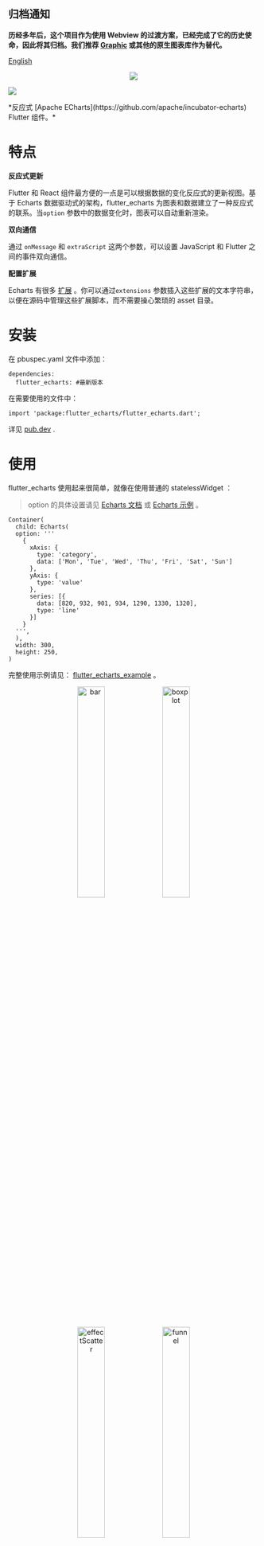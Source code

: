 ## 归档通知

**历经多年后，这个项目作为使用 Webview 的过渡方案，已经完成了它的历史使命，因此将其归档。我们推荐 [Graphic](https://github.com/entronad/graphic) 或其他的原生图表库作为替代。**



[English](https://github.com/entronad/flutter_echarts/blob/master/README.md) 

<p align="center">
<img src="https://raw.githubusercontent.com/entronad/flutter_echarts/master/doc/logo.png" />
</p>

<p align="left">
<a href="https://pub.dev/packages/flutter_echarts">
<img src="https://img.shields.io/pub/v/flutter_echarts.svg" />
</a>
</p>
*反应式 [Apache ECharts](https://github.com/apache/incubator-echarts) Flutter 组件。* 

# 特点

**反应式更新**

Flutter 和 React 组件最方便的一点是可以根据数据的变化反应式的更新视图。基于 Echarts 数据驱动式的架构，flutter_echarts 为图表和数据建立了一种反应式的联系。当`option` 参数中的数据变化时，图表可以自动重新渲染。

**双向通信**

通过 `onMessage` 和 `extraScript` 这两个参数，可以设置 JavaScript 和 Flutter 之间的事件双向通信。

**配置扩展**

Echarts 有很多 [扩展](https://echarts.apache.org/zh/download-extension.html) 。你可以通过`extensions` 参数插入这些扩展的文本字符串，以便在源码中管理这些扩展脚本，而不需要操心繁琐的 asset 目录。

# 安装

在 pbuspec.yaml 文件中添加：

```
dependencies:
  flutter_echarts: #最新版本
```

在需要使用的文件中：

```
import 'package:flutter_echarts/flutter_echarts.dart';  
```

详见 [pub.dev](https://pub.dev/packages/flutter_echarts#-installing-tab-) .

# 使用

flutter_echarts 使用起来很简单，就像在使用普通的 statelessWidget ：

> option 的具体设置请见 [Echarts 文档](https://echarts.apache.org/zh/option.html#title) 或 [Echarts 示例](https://echarts.apache.org/examples/zh/index.html) 。

```
Container(
  child: Echarts(
  option: '''
    {
      xAxis: {
        type: 'category',
        data: ['Mon', 'Tue', 'Wed', 'Thu', 'Fri', 'Sat', 'Sun']
      },
      yAxis: {
        type: 'value'
      },
      series: [{
        data: [820, 932, 901, 934, 1290, 1330, 1320],
        type: 'line'
      }]
    }
  ''',
  ),
  width: 300,
  height: 250,
)
```

完整使用示例请见： [flutter_echarts_example](https://github.com/entronad/flutter_echarts/tree/master/example) 。

<div align="center">
<img src="https://user-images.githubusercontent.com/19553554/52197440-843a5200-289a-11e9-8601-3ce8d945b04a.gif" width="33%" height="33%" alt="bar"/>
<img src="https://user-images.githubusercontent.com/19553554/52360729-ad640980-2a77-11e9-84e2-feff7e11aea5.gif" width="33%" height="33%" alt="boxplot"/>
<img src="https://user-images.githubusercontent.com/19553554/52535290-4b611800-2d87-11e9-8bf2-b43a54a3bda8.png" width="33%" height="33%" alt="effectScatter"/>
<img src="https://user-images.githubusercontent.com/19553554/52332816-ac5eb800-2a36-11e9-8227-3538976f447d.gif" width="33%" height="33%" alt="funnel"/>
<img src="https://user-images.githubusercontent.com/19553554/52332988-0b243180-2a37-11e9-9db8-eb6b8c86a0de.png" width="33%" height="33%" alt="gague"/>
<img src="https://user-images.githubusercontent.com/19553554/52344575-133f9980-2a56-11e9-93e0-568e484936ce.gif" width="33%" height="33%" alt="geo"/>
<img src="https://user-images.githubusercontent.com/19553554/52727805-f7f20280-2ff0-11e9-91ab-cd99848e3127.gif" width="33%" height="33%" alt="graph"/>
<img src="https://user-images.githubusercontent.com/19553554/52345115-6534ef00-2a57-11e9-80cd-9cbfed252139.gif" width="33%" height="33%" alt="heatmap"/>
<img src="https://user-images.githubusercontent.com/19553554/52345490-4a16af00-2a58-11e9-9b43-7bbc86aa05b6.gif" width="33%" height="33%" alt="kline"/>
<img src="https://user-images.githubusercontent.com/19553554/52346064-b7770f80-2a59-11e9-9e03-6dae3a8c637d.gif" width="33%" height="33%" alt="line"/>
<img src="https://user-images.githubusercontent.com/19553554/52347117-248ba480-2a5c-11e9-8402-5a94054dca50.gif" width="33%" height="33%" alt="liquid"/>
<img src="https://user-images.githubusercontent.com/19553554/52347915-0a52c600-2a5e-11e9-8039-41268238576c.gif" width="33%" height="33%" alt="map"/>
<img src="https://user-images.githubusercontent.com/19553554/52535013-e48e2f80-2d83-11e9-8886-ac0d2122d6af.png" width="33%" height="33%" alt="parallel"/>
<img src="https://user-images.githubusercontent.com/19553554/52348202-bb596080-2a5e-11e9-84a7-60732be0743a.gif" width="33%" height="33%" alt="pie"/>
<img src="https://user-images.githubusercontent.com/19553554/52533994-932b7380-2d76-11e9-93b4-0de3132eb941.gif" width="33%" height="33%" alt="radar"/>
<img src="https://user-images.githubusercontent.com/19553554/52348431-420e3d80-2a5f-11e9-8cab-7b415592dc77.gif" width="33%" height="33%" alt="scatter"/>
<img src="https://user-images.githubusercontent.com/19553554/52348737-01fb8a80-2a60-11e9-94ac-dacbd7b58811.png" width="33%" height="33%" alt="wordCloud"/>
<img src="https://user-images.githubusercontent.com/19553554/52433989-4f075b80-2b49-11e9-9979-ef32c2d17c96.gif" width="33%" height="33%" alt="bar3D"/>
<img src="https://user-images.githubusercontent.com/19553554/52464826-4baab900-2bb7-11e9-8299-776f5ee43670.gif" width="33%" height="33%" alt="line3D"/>
<img src="https://user-images.githubusercontent.com/19553554/52802261-8d0cfe00-30ba-11e9-8ae7-ae0773770a59.gif" width="33%" height="33%" alt="sankey"/>
<img src="https://user-images.githubusercontent.com/19553554/52464647-aee81b80-2bb6-11e9-864e-c544392e523a.gif" width="33%" height="33%" alt="scatter3D"/>
<img src="https://user-images.githubusercontent.com/19553554/52465183-a55fb300-2bb8-11e9-8c10-4519c4e3f758.gif" width="33%" height="33%" alt="surface3D"/>
<img src="https://user-images.githubusercontent.com/19553554/52798246-7ebae400-30b2-11e9-8489-6c10339c3429.gif" width="33%" height="33%" alt="themeRiver"/>
<img src="https://user-images.githubusercontent.com/19553554/52349544-c2ce3900-2a61-11e9-82af-28aaaaae0d67.gif" width="33%" height="33%" alt="overlap"/>
</div>

# 组件参数

**option**

*String*

*( 必需 )*

字符串形式的 JavaScript Echarts Option。Echarts 图表主要就是通过这个参数配置的。你可以通过 dart:convert 中的 `jsonEncode()` 来转换 Dart 对象类型的数据：

```
source: ${jsonEncode(_data1)},
```

由于 JavaScript 没有`'''` 符号，你可以使用它来包裹字符串，以省掉一些引号的转义：

```
Echarts(
  option: '''
  
    // option string
    
  ''',
),
```

- 如果需要在 option 中使用图片，我们建议使用 Base64 [Data URL](https://developer.mozilla.org/en-US/docs/Web/HTTP/Basics_of_HTTP/Data_URIs) :

```
image: 'data:image/png;base64,iVBORw0KG...',
```

**extraScript**

*String*

在  `Echarts.init()` 和任意 `chart.setOption()` 之间执行的 JavaScript 脚本。在组件中我们已经内置了一个  名为 `Messager` 的 JavascriptChennel，所以你可以使用这个标识符来进行 JavaScript 向 Flutter 的通信：

```
extraScript: '''
  chart.on('click', (params) => {
    if(params.componentType === 'series') {
  	  Messager.postMessage('anything');
    }
  });
''',
```

**onMessage**

*void Function(String)?*

处理 `extraScript` 中  `Messager.postMessage()` 发送的消息的函数。

**extensions**

*List\<String\>*

从 Echarts 扩展中拷贝的脚本字符串组成的数组，比如各种主题、组件、WebGl、语言等。可以从 [这里](https://echarts.apache.org/zh/download-extension.html) 下载。将它们作为原始字符串（raw string）引入：

```
const liquidPlugin = r'''

  // copy from liquid.min.js

''';
```

**theme**

*String*

从 [这里](https://echarts.apache.org/zh/download-theme.html) 可以下载主题，或者用 [这个工具](https://echarts.baidu.com/theme-builder/) 定制自己的主题。将主题的脚本拷贝到 `extension` 参数中，并在此参数中注册主题的名称。

**captureAllGestures**

*bool*

*( 默认: false )*

图表是否捕获所有的手势。将其设为 ture 在处理 3D 旋转或数据缩放条时很有用。注意这将阻止容器（比如 ListView ）获取图表上的手势。

如果设为 true， `captureHorizontalGestures` 和 `captureVerticalGestures` 将强制为 true。

**captureHorizontalGestures**

*bool*

*( 默认: false )*

仅捕捉水平滑动。

**captureVerticalGestures**

*bool*

*( 默认: false )*

仅捕捉垂直滑动。

**onLoad**

*void Function(WebViewController)?*

图表第一次加载并渲染后的回调。这个函数中可以获取 Webview 的 controller，以便施展黑魔法。

**reloadAfterInit**

*bool*

*( default: false )*

如果在 iOS 的可滑动组件（ListView、SliverView、PageView 等）中遇到渲染问题，请尝试将 `reloadAfterInit` 设为 `true` 。

**onWebResourceError**

*void Function(WebViewController, Exception)?*

处理加载 Web 资源时的异常.

# 博客

[响应式 Echarts Flutter 组件](https://zhuanlan.zhihu.com/p/99034738) 

[一次 Flutter WebView 性能优化](https://zhuanlan.zhihu.com/p/103012116) 



---

如果有建议或要求，请发起 [issue](https://github.com/entronad/flutter_echarts/issues) 。

*示例 GIF 来自 [chenjiandongx](https://github.com/chenjiandongx)*
